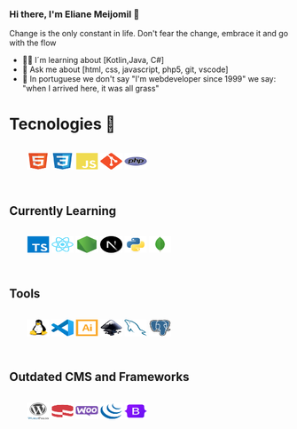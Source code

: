 ### Hi there, I'm Eliane Meijomil 👋
Change is the only constant in life. Don't fear the change, embrace it and go with the flow

- 🕵️‍♀️ I´m learning about [Kotlin,Java, C#]
- 💬 Ask me about [html, css, javascript, php5, git, vscode]
- 🌱 In portuguese we don't say "I'm webdeveloper since 1999" we say: "when I arrived here, it was all grass"

# Tecnologies 🚀

  
<div style="display: inline_block;padding:1rem 2rem 2rem;">
    <img align="center" alt="eliane-HTML" height="30" width="40" src="https://raw.githubusercontent.com/devicons/devicon/master/icons/html5/html5-original.svg" />
    <img align="center" alt="eliane-CSS" height="30" width="40" src="https://raw.githubusercontent.com/devicons/devicon/master/icons/css3/css3-original.svg" />
    <img align="center" alt="eliane-Js" height="30" width="40" src="https://raw.githubusercontent.com/devicons/devicon/master/icons/javascript/javascript-plain.svg" />
    <img align="center" alt="eliane-git" height="30" width="40" src="https://raw.githubusercontent.com/devicons/devicon/master/icons/git/git-original.svg" />
    <img align="center" alt="eliane-git" height="30" width="40" src="https://raw.githubusercontent.com/devicons/devicon/master/icons/php/php-original.svg" />
</div>


##  Currently Learning 
<div style="display: inline_block;padding:1rem 2rem 2rem;">
    <img align="center" alt="eliane-Ts" height="30" width="40" src="https://raw.githubusercontent.com/devicons/devicon/master/icons/typescript/typescript-plain.svg" />
    <img align="center" alt="eliane-React" height="30" width="40" src="https://raw.githubusercontent.com/devicons/devicon/master/icons/react/react-original.svg" />
    <img align="center" alt="eliane-NodeJS" height="30" width="40" src="https://raw.githubusercontent.com/devicons/devicon/master/icons/nodejs/nodejs-original.svg" />
    <img align="center" alt="eliane-nextjs" height="30" width="40" src="https://raw.githubusercontent.com/devicons/devicon/master/icons/nextjs/nextjs-original.svg" />
    <img align="center" alt="eliane-python" height="30" width="40" src="https://raw.githubusercontent.com/devicons/devicon/master/icons/python/python-original.svg" />
    <img align="center" alt="eliane-mongodb" height="30" width="40" src="https://raw.githubusercontent.com/devicons/devicon/master/icons/mongodb/mongodb-original.svg"/>
</div>

## Tools
 <div style="display: inline_block;padding:1rem 2rem 2rem;">   
    <img align="center" alt="eliane-linux" height="30" width="40" src="https://raw.githubusercontent.com/devicons/devicon/master/icons/linux/linux-original.svg" />
    <img align="center" alt="eliane-vscode" height="30" width="40" src="https://raw.githubusercontent.com/devicons/devicon/master/icons/vscode/vscode-original.svg" />
    <img align="center" alt="eliane-illustator" height="30" width="40" src="https://raw.githubusercontent.com/devicons/devicon/master/icons/illustrator/illustrator-line.svg" />
    <img align="center" alt="eliane-inkscape" height="30" width="40" src="https://raw.githubusercontent.com/devicons/devicon/master/icons/inkscape/inkscape-original.svg" />
    <img align="center" alt="eliane-mysql" height="30" width="40" src="https://raw.githubusercontent.com/devicons/devicon/master/icons/mysql/mysql-original.svg" />
    <img align="center" alt="eliane-git" height="30" width="40" src="https://raw.githubusercontent.com/devicons/devicon/master/icons/postgresql/postgresql-original.svg" />
</div>

## Outdated CMS and Frameworks
<div style="display: inline_block;padding:1rem 2rem 2rem;">   
    <img align="center" alt="eliane-wordpress" height="30" width="40" src="https://raw.githubusercontent.com/devicons/devicon/master/icons/wordpress/wordpress-original.svg" />
    <img align="center" alt="eliane-cakephp" height="30" width="40" src="https://raw.githubusercontent.com/devicons/devicon/master/icons/cakephp/cakephp-original.svg" />
    <img align="center" alt="eliane-woocommerce" height="30" width="40" src="https://raw.githubusercontent.com/devicons/devicon/master/icons/woocommerce/woocommerce-original.svg" />
    <img align="center" alt="eliane-jquery" height="30" width="40" src="https://raw.githubusercontent.com/devicons/devicon/master/icons/jquery/jquery-original.svg" />
    <img align="center" alt="eliane-bootstrap" height="30" width="40" src="https://raw.githubusercontent.com/devicons/devicon/master/icons/bootstrap/bootstrap-original.svg" />
</div>

<!--
![](https://github-readme-stats.vercel.app/api?username=elianeMeijomil&show_icons=true&count_private=true)

![](https://github-readme-stats.vercel.app/api/top-langs/?username=elianeMeijomil&layout=compact)


**elianeMeijomil/elianeMeijomil** is a ✨ _special_ ✨ repository because its `README.md` (this file) appears on your GitHub profile.

Here are some ideas to get you started:

- 🔭 I’m currently working on ...
- 🌱 I’m currently learning ...
- 👯 I’m looking to collaborate on ...
- 🤔 I’m looking for help with ...
- 💬 Ask me about ...
- 📫 How to reach me: ...
- 😄 Pronouns: ...
- ⚡ Fun fact: ...
-->
